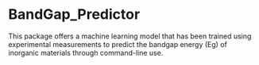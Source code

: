 # BandGap_Predictor
This package offers a machine learning model that has been trained using experimental measurements to predict the bandgap energy (Eg) of inorganic materials through command-line use.        
